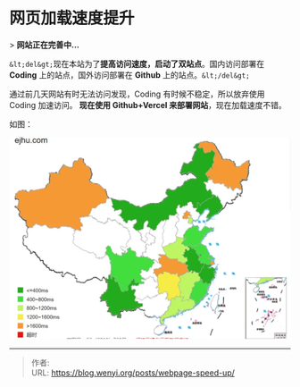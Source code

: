 # 网页加载速度提升

&gt; **网站正在完善中...**

`&lt;del&gt;`现在本站为了**提高访问速度，启动了双站点**。国内访问部署在 **Coding**  上的站点，国外访问部署在 **Github** 上的站点。`&lt;/del&gt;`

通过前几天网站有时无法访问发现，Coding 有时候不稳定，所以放弃使用 Coding 加速访问。
**现在使用 Github&#43;Vercel 来部署网站**，现在加载速度不错。

如图：

![网站加载速度测试](1.webp)


---

> 作者:   
> URL: https://blog.wenyi.org/posts/webpage-speed-up/  

